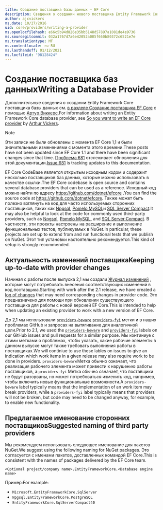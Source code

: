 ```yaml
---
title: Создание поставщика базы данных — EF Core
description: Сведения о создании нового поставщика Entity Framework Core
author: ajcvickers
ms.date: 10/27/2016
uid: core/providers/writing-a-provider
ms.openlocfilehash: e66c5b94d826e35bb5148d57897a1081de4e9736
ms.sourcegitcommit: 032a1767d7a6e42052a005f660b80372c6521e7e
ms.translationtype: MT
ms.contentlocale: ru-RU
ms.lasthandoff: 01/12/2021
ms.locfileid: "98128424"
---
```

# <a name="writing-a-database-provider"></a><span data-ttu-id="e5286-103">Создание поставщика баз данных</span><span class="sxs-lookup"><span data-stu-id="e5286-103">Writing a Database Provider</span></span>

<span data-ttu-id="e5286-104">Дополнительные сведения о создании Entity Framework Core поставщика базы данных см. [в разделе Создание поставщика EF Core](https://blog.oneunicorn.com/2016/11/11/so-you-want-to-write-an-ef-core-provider/) с помощью [Артур Виккерс](https://github.com/ajcvickers).</span><span class="sxs-lookup"><span data-stu-id="e5286-104">For information about writing an Entity Framework Core database provider, see [So you want to write an EF Core provider](https://blog.oneunicorn.com/2016/11/11/so-you-want-to-write-an-ef-core-provider/) by [Arthur Vickers](https://github.com/ajcvickers).</span></span>

> [!NOTE]
> <span data-ttu-id="e5286-105">Эти записи не были обновлены с момента EF Core 1,1 и были значительными изменениями с момента этого времени.</span><span class="sxs-lookup"><span data-stu-id="e5286-105">These posts have not been updated since EF Core 1.1 and there have been significant changes since that time.</span></span>
<span data-ttu-id="e5286-106">[Проблема 681](https://github.com/dotnet/EntityFramework.Docs/issues/681) отслеживает обновления для этой документации.</span><span class="sxs-lookup"><span data-stu-id="e5286-106">[Issue 681](https://github.com/dotnet/EntityFramework.Docs/issues/681) is tracking updates to this documentation.</span></span>

<span data-ttu-id="e5286-107">EF Core CodeBase является открытым исходным кодом и содержит несколько поставщиков баз данных, которые можно использовать в качестве ссылки.</span><span class="sxs-lookup"><span data-stu-id="e5286-107">The EF Core codebase is open source and contains several database providers that can be used as a reference.</span></span> <span data-ttu-id="e5286-108">Исходный код можно найти по адресу <https://github.com/dotnet/efcore> .</span><span class="sxs-lookup"><span data-stu-id="e5286-108">You can find the source code at <https://github.com/dotnet/efcore>.</span></span> <span data-ttu-id="e5286-109">Также может быть полезно взглянуть на код для часто используемых сторонних поставщиков, таких как [Npgsql](https://github.com/npgsql/Npgsql.EntityFrameworkCore.PostgreSQL), [Pomelo MySQL](https://github.com/PomeloFoundation/Pomelo.EntityFrameworkCore.MySql)и [SQL Server Compact](https://github.com/ErikEJ/EntityFramework.SqlServerCompact).</span><span class="sxs-lookup"><span data-stu-id="e5286-109">It may also be helpful to look at the code for commonly used third-party providers, such as [Npgsql](https://github.com/npgsql/Npgsql.EntityFrameworkCore.PostgreSQL), [Pomelo MySQL](https://github.com/PomeloFoundation/Pomelo.EntityFrameworkCore.MySql), and [SQL Server Compact](https://github.com/ErikEJ/EntityFramework.SqlServerCompact).</span></span> <span data-ttu-id="e5286-110">В частности, эти проекты настроены на расширение и выполнение функциональных тестов, публикуемых в NuGet.</span><span class="sxs-lookup"><span data-stu-id="e5286-110">In particular, these projects are set up to extend from and run functional tests that we publish on NuGet.</span></span> <span data-ttu-id="e5286-111">Этот тип установки настоятельно рекомендуется.</span><span class="sxs-lookup"><span data-stu-id="e5286-111">This kind of setup is strongly recommended.</span></span>

## <a name="keeping-up-to-date-with-provider-changes"></a><span data-ttu-id="e5286-112">Актуальность изменений поставщика</span><span class="sxs-lookup"><span data-stu-id="e5286-112">Keeping up-to-date with provider changes</span></span>

<span data-ttu-id="e5286-113">Начиная с работы после выпуска 2,1 мы создали [Журнал изменений](xref:core/providers/provider-log) , которые могут потребовать внесения соответствующих изменений в код поставщика.</span><span class="sxs-lookup"><span data-stu-id="e5286-113">Starting with work after the 2.1 release, we have created a [log of changes](xref:core/providers/provider-log) that may need corresponding changes in provider code.</span></span> <span data-ttu-id="e5286-114">Это предназначено для помощи при обновлении существующего поставщика для работы с новой версией EF Core.</span><span class="sxs-lookup"><span data-stu-id="e5286-114">This is intended to help when updating an existing provider to work with a new version of EF Core.</span></span>

<span data-ttu-id="e5286-115">До 2,1 мы использовали [`providers-beware`](https://github.com/dotnet/efcore/labels/providers-beware) [`providers-fyi`](https://github.com/dotnet/efcore/labels/providers-fyi) метки и в наших проблемах GitHub и запросах на вытягивание для аналогичной цели.</span><span class="sxs-lookup"><span data-stu-id="e5286-115">Prior to 2.1, we used the [`providers-beware`](https://github.com/dotnet/efcore/labels/providers-beware) and [`providers-fyi`](https://github.com/dotnet/efcore/labels/providers-fyi) labels on our GitHub issues and pull requests for a similar purpose.</span></span> <span data-ttu-id="e5286-116">Мы континиуе с этими метками о проблемах, чтобы указать, какие рабочие элементы в данном выпуске могут также требовать выполнения работы в поставщиках.</span><span class="sxs-lookup"><span data-stu-id="e5286-116">We will continiue to use these lables on issues to give an indication which work items in a given release may also require work to be done in providers.</span></span> <span data-ttu-id="e5286-117">`providers-beware`Метка обычно означает, что реализация рабочего элемента может привести к нарушению работы поставщиков, а `providers-fyi` Метка обычно означает, что поставщики не будут разорваны, но может потребоваться изменить код, например, чтобы включить новые функциональные возможности.</span><span class="sxs-lookup"><span data-stu-id="e5286-117">A `providers-beware` label typically means that the implementation of an work item may break providers, while a `providers-fyi` label typically means that providers will not be broken, but code may need to be changed anyway, for example, to enable new functionality.</span></span>

## <a name="suggested-naming-of-third-party-providers"></a><span data-ttu-id="e5286-118">Предлагаемое именование сторонних поставщиков</span><span class="sxs-lookup"><span data-stu-id="e5286-118">Suggested naming of third party providers</span></span>

<span data-ttu-id="e5286-119">Мы рекомендуем использовать следующее именование для пакетов NuGet.</span><span class="sxs-lookup"><span data-stu-id="e5286-119">We suggest using the following naming for NuGet packages.</span></span> <span data-ttu-id="e5286-120">Это согласуется с именами пакетов, доставленных командой EF Core.</span><span class="sxs-lookup"><span data-stu-id="e5286-120">This is consistent with the names of packages delivered by the EF Core team.</span></span>

`<Optional project/company name>.EntityFrameworkCore.<Database engine name>`

<span data-ttu-id="e5286-121">Пример:</span><span class="sxs-lookup"><span data-stu-id="e5286-121">For example:</span></span>

* `Microsoft.EntityFrameworkCore.SqlServer`
* `Npgsql.EntityFrameworkCore.PostgreSQL`
* `EntityFrameworkCore.SqlServerCompact40`
